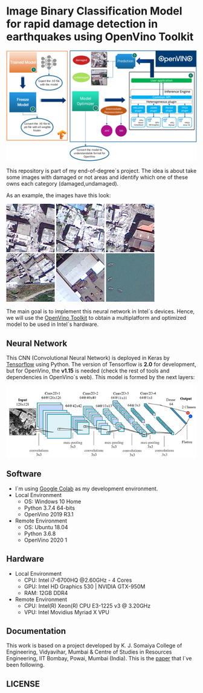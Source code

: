 # **Image Binary Classification Model for rapid damage detection in earthquakes using OpenVino Toolkit**
![kitten](docs/project_summary.png "Project Summary Flow")


This repository is part of my end-of-degree´s project. The idea is about take some images with damaged or not areas and identify which one of these owns each category (damaged,undamaged).

As an example, the images have this look:

![kitten](samples/damaged/post_064_056.png "Damaged")
![kitten](samples/damaged/post_061_096.png "Damaged")
![kitten](samples/damaged/post_062_055.png "Damaged")
![kitten](samples/undamaged/post_006_127.png "Undamaged")
![kitten](samples/undamaged/post_007_094.png "Undamaged")
![kitten](samples/undamaged/post_008_057.png "Undamaged")

The main goal is to implement this neural network in Intel´s devices. Hence, we will use the [OpenVino Toolkit](https://software.intel.com/en-us/openvino-toolkit) to obtain a multiplatform and optimized model to be used in Intel´s hardware.
## **Neural Network**
This CNN (Convolutional Neural Network) is deployed in Keras by [Tensorflow](https://www.tensorflow.org/api_docs/python/tf) using Python. The version of Tensorflow is **2.0** for development, but for OpenVino, the **v1.15** is needed (check the rest of tools and dependencies in OpenVino´s web). This model is formed by the next layers:

![kitten](docs/model_layers.png "Model")
## **Software**
- I´m using [Google Colab](https://colab.research.google.com/) as my development environment.
- Local Environment
    - OS: Windows 10 Home
    - Python 3.7.4 64-bits
    - OpenVino 2019 R3.1
- Remote Environment
    - OS: Ubuntu 18.04
    - Python 3.6.8
    - OpenVino 2020 1
## **Hardware**
- Local Environment
    - CPU: Intel i7-6700HQ @2.60GHz - 4 Cores
    - GPU: Intel HD Graphics 530 | NVIDIA GTX-950M
    - RAM: 12GB DDR4
- Remote Environment
    - CPU: Intel(R) Xeon(R) CPU E3-1225 v3 @ 3.20GHz
    - VPU: Intel Movidius Myriad X VPU

## **Documentation**
This work is based on a project developed by K. J. Somaiya College of Engineering, Vidyavihar, Mumbai & Centre of Studies in Resources Engineering, IIT Bombay, Powai, Mumbai (India). This is the [paper](docs/paper.pdf) that I´ve been following.

## **LICENSE**

